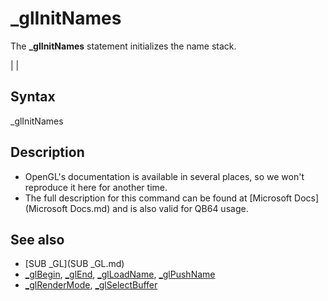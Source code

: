 # _glInitNames

The **_glInitNames** statement initializes the name stack.

  

|  |

## Syntax

_glInitNames
  

## Description

* OpenGL's documentation is available in several places, so we won't reproduce it here for another time.
* The full description for this command can be found at [Microsoft Docs](Microsoft Docs.md) and is also valid for QB64 usage.

  

## See also

* [SUB _GL](SUB _GL.md)
* [_glBegin](_glBegin.md), [_glEnd](_glEnd.md), [_glLoadName](_glLoadName.md), [_glPushName](_glPushName.md)
* [_glRenderMode](_glRenderMode.md), [_glSelectBuffer](_glSelectBuffer.md)

  
